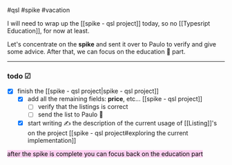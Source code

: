 #qsl
#spike
#vacation

I will need to wrap up the [[spike - qsl project]] today, so no [[Typesript Education]], for now at least.

Let's concentrate on the **spike** and sent it over to Paulo to verify and give some advice. After that, we can focus on the education 🎒 part.

---
### todo ☑

- [x] finish the [[spike - qsl project|spike - qsl project]]
	- [x] add all the remaining fields: **price**, etc... [[spike - qsl project]]
		- [ ] verify that the listings is correct
		- [ ] send the list to Paulo 📮
	- [x] start writing ✍ the description of the current usage of [[Listing]]'s on the project [[spike - qsl project#exploring the current implementation]]

<mark style="background: #FFB8EBA6;">after the spike is complete you can focus back on the education part</mark>